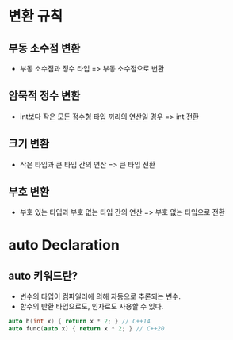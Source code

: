 # 변환 규칙

## 부동 소수점 변환
- 부동 소수점과 정수 타입 => 부동 소수점으로 변환

## 암묵적 정수 변환
- int보다 작은 모든 정수형 타입 끼리의 연산일 경우 => int 전환

## 크기 변환
- 작은 타입과 큰 타입 간의 연산 => 큰 타입 전환

## 부호 변환
- 부호 있는 타입과 부호 없는 타입 간의 연산 => 부호 없는 타입으로 전환


# auto Declaration

## auto 키워드란?
- 변수의 타입이 컴파일러에 의해 자동으로 추론되는 변수.
- 함수의 반환 타입으로도, 인자로도 사용할 수 있다.

```cpp
auto h(int x) { return x * 2; } // C++14
auto func(auto x) { return x * 2; } // C++20
```
